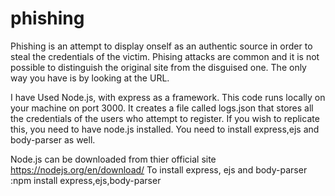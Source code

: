 # phishing
Phishing is an attempt to display onself as an authentic source in order to steal the credentials of the victim.
Phising attacks are common and it is not possible to distinguish the original site from the disguised one.
The only way you have is by looking at the URL.

I have Used Node.js, with express as a framework.
This code runs locally on your machine on port 3000.
It creates a file called logs.json that stores all the credentials of the users who attempt to register.
If you wish to replicate this, you need to have node.js installed.
You need to install express,ejs and body-parser as well.

Node.js can be downloaded from thier official site https://nodejs.org/en/download/
To install express, ejs and body-parser :npm install express,ejs,body-parser
